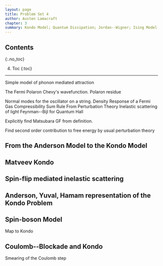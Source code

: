 ```yaml
---
layout: page
title: Problem Set 4
author: Austen Lamacraft
chapter: 3
summary: Kondo Model; Quantum Dissipation; Jordan--Wigner; Ising Model.
---
```


## Contents
{:.no_toc}

4. Toc
{:toc}

---

Simple model of phonon mediated attraction

The Fermi Polaron
Chevy's wavefunction. Polaron residue

Normal modes for the oscillator on a string.
Density Response of a Fermi Gas
Compressibility Sum Rule From Perturbation Theory
Inelastic scattering of light
Feynman--Bijl for Quantum Hall

Explicitly find Matsubara GF from definition.

Find second order contribution to free energy by usual perturbation theory

## From the Anderson Model to the Kondo Model

## Matveev Kondo

## Spin-flip mediated inelastic scattering

## Anderson, Yuval, Hamam representation of the Kondo Problem

## Spin-boson Model

Map to Kondo

## Coulomb--Blockade and Kondo

Smearing of the Coulomb step
